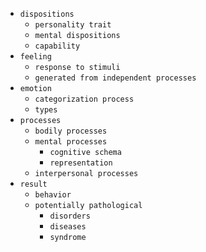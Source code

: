 - `dispositions`
    - `personality trait`
    - `mental dispositions`
    - `capability`
- `feeling`
    - `response to stimuli`
    - `generated from independent processes`
- `emotion`
    - `categorization process`
    - `types`
- `processes`
    - `bodily processes`
    - `mental processes`
        - `cognitive schema`
        - `representation`
    - `interpersonal processes`
- `result`
    - `behavior`
    - `potentially pathological`
        - `disorders`
        - `diseases`
        - `syndrome`
